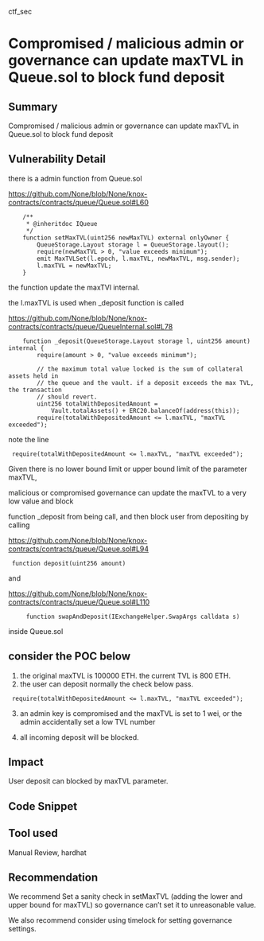 ctf_sec
# Compromised / malicious admin or governance can update maxTVL in Queue.sol to block fund deposit

## Summary

Compromised / malicious admin or governance can update maxTVL in Queue.sol to block fund deposit

## Vulnerability Detail

there is a admin function from Queue.sol

https://github.com/None/blob/None/knox-contracts/contracts/queue/Queue.sol#L60

```solidity
    /**
     * @inheritdoc IQueue
     */
    function setMaxTVL(uint256 newMaxTVL) external onlyOwner {
        QueueStorage.Layout storage l = QueueStorage.layout();
        require(newMaxTVL > 0, "value exceeds minimum");
        emit MaxTVLSet(l.epoch, l.maxTVL, newMaxTVL, msg.sender);
        l.maxTVL = newMaxTVL;
    }
```

the function update the maxTVl internal.

the l.maxTVL is used when _deposit function is called

https://github.com/None/blob/None/knox-contracts/contracts/queue/QueueInternal.sol#L78

```solidity
    function _deposit(QueueStorage.Layout storage l, uint256 amount) internal {
        require(amount > 0, "value exceeds minimum");

        // the maximum total value locked is the sum of collateral assets held in
        // the queue and the vault. if a deposit exceeds the max TVL, the transaction
        // should revert.
        uint256 totalWithDepositedAmount =
            Vault.totalAssets() + ERC20.balanceOf(address(this));
        require(totalWithDepositedAmount <= l.maxTVL, "maxTVL exceeded");
```

note the line

```solidity
 require(totalWithDepositedAmount <= l.maxTVL, "maxTVL exceeded");
```

Given there is no lower bound limit or upper bound limit of the parameter maxTVL,

malicious or compromised governance can update the maxTVL to a very low value and block

function _deposit from being call, and then block user from depositing by calling

https://github.com/None/blob/None/knox-contracts/contracts/queue/Queue.sol#L94 

```solidity
 function deposit(uint256 amount)
```

and 

https://github.com/None/blob/None/knox-contracts/contracts/queue/Queue.sol#L110

```solidity
     function swapAndDeposit(IExchangeHelper.SwapArgs calldata s)
```

inside Queue.sol

## consider the POC below

1. the original maxTVL is 100000 ETH. the current TVL is  800 ETH.
2. the user can deposit normally the check below pass.

```solidity
 require(totalWithDepositedAmount <= l.maxTVL, "maxTVL exceeded");
```
3. an admin key is compromised and the maxTVL is set to 1 wei, or the admin accidentally set a low TVL number

4. all incoming deposit will be blocked.

## Impact

User deposit can blocked by maxTVL parameter.

## Code Snippet

## Tool used

Manual Review, hardhat

## Recommendation

We recommend Set a sanity check in setMaxTVL (adding the lower and upper bound for maxTVL) 
so governance can’t set it to unreasonable value. 

We also recommend consider using timelock for setting governance settings.